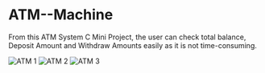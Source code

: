 # ATM--Machine
 From this ATM System C Mini Project, the user can check total balance, Deposit Amount and Withdraw Amounts easily as it is not time-consuming.
 
 ![ATM 1](https://user-images.githubusercontent.com/67823694/103583113-730f7b00-4edf-11eb-8958-88aa5c3184b9.JPG)
![ATM 2](https://user-images.githubusercontent.com/67823694/103583121-760a6b80-4edf-11eb-8a4a-9ef906320ad8.JPG)
![ATM 3](https://user-images.githubusercontent.com/67823694/103583127-77d42f00-4edf-11eb-8e37-6c59c721af36.JPG)

 
